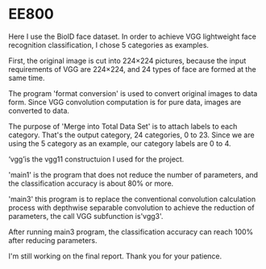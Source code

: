 # EE800

Here I use the BioID face dataset.  In order to achieve VGG lightweight face recognition classification, I chose 5 categories as examples.  

First, the original image is cut into 224×224 pictures, because the input requirements of VGG are 224×224, and 24 types of face are formed at the same time.  

The program 'format conversion' is used to convert original images to data form. Since VGG convolution computation is for pure data, images are converted to data.  

The purpose of 'Merge into Total Data Set' is to attach labels to each category.  That's the output category, 24 categories, 0 to 23.  Since we are using the 5 category as an example, our category labels are 0 to 4.  

‘vgg’is the vgg11 constructuion I used for the project.

'main1' is the program that does not reduce the number of parameters, and the classification accuracy is about 80% or more.  

'main3' this program is to replace the conventional convolution calculation process with depthwise separable convolution to achieve the reduction of parameters, the call VGG subfunction is'vgg3'.  

After running main3 program, the classification accuracy can reach 100% after reducing parameters.


I'm still working on the final report. Thank you for your patience.
